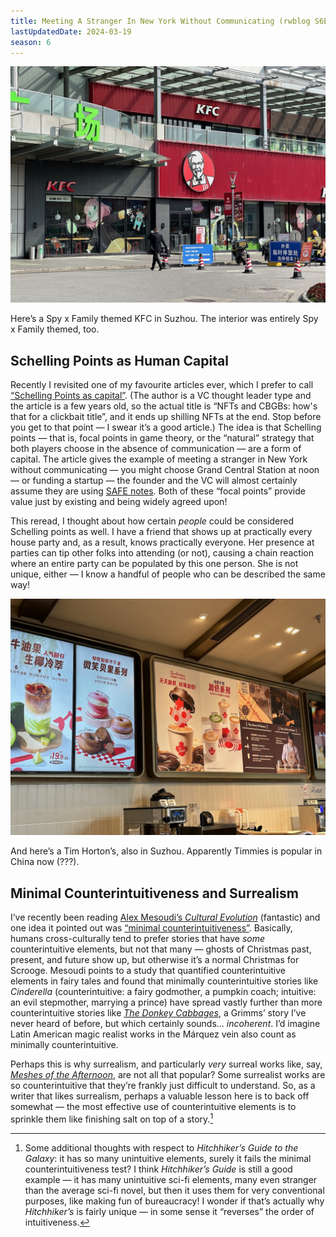 ```yaml
---
title: Meeting A Stranger In New York Without Communicating (rwblog S6E21)
lastUpdatedDate: 2024-03-19
season: 6
---
```


![A Spy x Family themed KFC in Suzhou](../../assets/newsletters/china_kfc.jpeg)

Here’s a Spy x Family themed KFC in Suzhou. The interior was entirely Spy x Family themed, too.

## Schelling Points as Human Capital

Recently I revisited one of my favourite articles ever, which I prefer to call [“Schelling Points as capital”](https://danco.substack.com/p/nfts-and-cbgbs-hows-that-for-a-clickbait). (The author is a VC thought leader type and the article is a few years old, so the actual title is “NFTs and CBGBs: how's that for a clickbait title”, and it ends up shilling NFTs at the end. Stop before you get to that point — I swear it’s a good article.) The idea is that Schelling points — that is, focal points in game theory, or the “natural” strategy that both players choose in the absence of communication — are a form of capital. The article gives the example of meeting a stranger in New York without communicating — you might choose Grand Central Station at noon — or funding a startup — the founder and the VC will almost certainly assume they are using [SAFE notes](https://en.wikipedia.org/wiki/Simple_agreement_for_future_equity). Both of these “focal points” provide value just by existing and being widely agreed upon!

This reread, I thought about how certain *people* could be considered Schelling points as well. I have a friend that shows up at practically every house party and, as a result, knows practically everyone. Her presence at parties can tip other folks into attending (or not), causing a chain reaction where an entire party can be populated by this one person. She is not unique, either — I know a handful of people who can be described the same way!

![A Tim Horton's in Suzhou](../../assets/newsletters/china_tims.jpeg)

And here’s a Tim Horton’s, also in Suzhou. Apparently Timmies is popular in China now (???).

## Minimal Counterintuitiveness and Surrealism

I’ve recently been reading [Alex Mesoudi’s *Cultural Evolution*](https://www.goodreads.com/book/show/12633085-cultural-evolution) (fantastic) and one idea it pointed out was [“minimal counterintuitiveness”](https://en.wikipedia.org/wiki/Minimal_counterintuitiveness_effect?wprov=srpw1_0). Basically, humans cross-culturally tend to prefer stories that have *some* counterintuitive elements, but not that many — ghosts of Christmas past, present, and future show up, but otherwise it’s a normal Christmas for Scrooge. Mesoudi points to a study that quantified counterintuitive elements in fairy tales and found that minimally counterintuitive stories like *Cinderella* (counterintuitive: a fairy godmother, a pumpkin coach; intuitive: an evil stepmother, marrying a prince) have spread vastly further than more counterintuitive stories like [*The Donkey Cabbages*](https://en.wikipedia.org/wiki/Donkey_Cabbages), a Grimms’ story I’ve never heard of before, but which certainly sounds... *incoherent*. I’d imagine Latin American magic realist works in the Márquez vein also count as minimally counterintuitive.

Perhaps this is why surrealism, and particularly *very* surreal works like, say, [*Meshes of the Afternoon*](https://en.wikipedia.org/wiki/Meshes_of_the_Afternoon), are not all that popular? Some surrealist works are so counterintuitive that they’re frankly just difficult to understand. So, as a writer that likes surrealism, perhaps a valuable lesson here is to back off somewhat — the most effective use of counterintuitive elements is to sprinkle them like finishing salt on top of a story.[^h2g2]

[^h2g2]: Some additional thoughts with respect to *Hitchhiker’s Guide to the Galaxy*: it has so many unintuitive elements, surely it fails the minimal counterintuitiveness test? I think *Hitchhiker’s Guide* is still a good example — it has many unintuitive sci-fi elements, many even stranger than the average sci-fi novel, but then it uses them for very conventional purposes, like making fun of bureaucracy! I wonder if that’s actually why *Hitchhiker’s* is fairly unique — in some sense it “reverses” the order of intuitiveness.